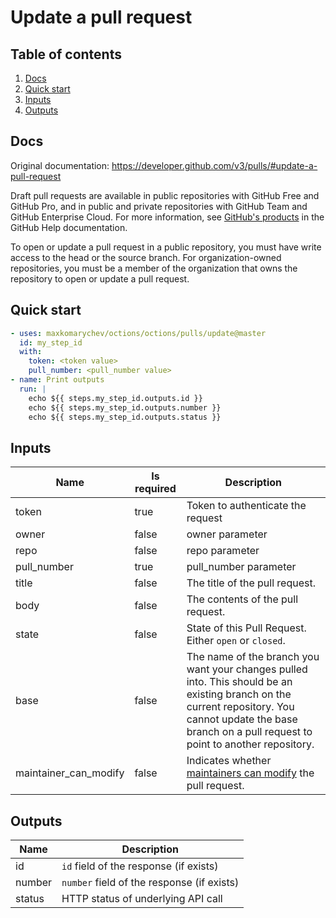# Update a pull request

## Table of contents

1. [Docs](#docs)
1. [Quick start](#quick-start)
1. [Inputs](#inputs)
1. [Outputs](#outputs)

<a name="quick-start" ></a>
## Docs

Original documentation: https://developer.github.com/v3/pulls/#update-a-pull-request

Draft pull requests are available in public repositories with GitHub Free and GitHub Pro, and in public and private repositories with GitHub Team and GitHub Enterprise Cloud. For more information, see [GitHub's products](https://help.github.com/github/getting-started-with-github/githubs-products) in the GitHub Help documentation.

To open or update a pull request in a public repository, you must have write access to the head or the source branch. For organization-owned repositories, you must be a member of the organization that owns the repository to open or update a pull request.


<a name="quick start" ></a>
## Quick start

```yaml
- uses: maxkomarychev/octions/octions/pulls/update@master
  id: my_step_id
  with:
    token: <token value>
    pull_number: <pull_number value>
- name: Print outputs
  run: |
    echo ${{ steps.my_step_id.outputs.id }}
    echo ${{ steps.my_step_id.outputs.number }}
    echo ${{ steps.my_step_id.outputs.status }}
```


<a name="inputs" ></a>
## Inputs

| Name | Is required | Description |
|---|---|---|
|token|true|Token to authenticate the request
|owner|false|owner parameter
|repo|false|repo parameter
|pull_number|true|pull_number parameter
|title|false|The title of the pull request.
|body|false|The contents of the pull request.
|state|false|State of this Pull Request. Either `open` or `closed`.
|base|false|The name of the branch you want your changes pulled into. This should be an existing branch on the current repository. You cannot update the base branch on a pull request to point to another repository.
|maintainer_can_modify|false|Indicates whether [maintainers can modify](https://help.github.com/articles/allowing-changes-to-a-pull-request-branch-created-from-a-fork/) the pull request.

<a name="outputs" ></a>
## Outputs

| Name | Description |
|---|---|
|id|`id` field of the response (if exists)|
|number|`number` field of the response (if exists)|
|status|HTTP status of underlying API call|

